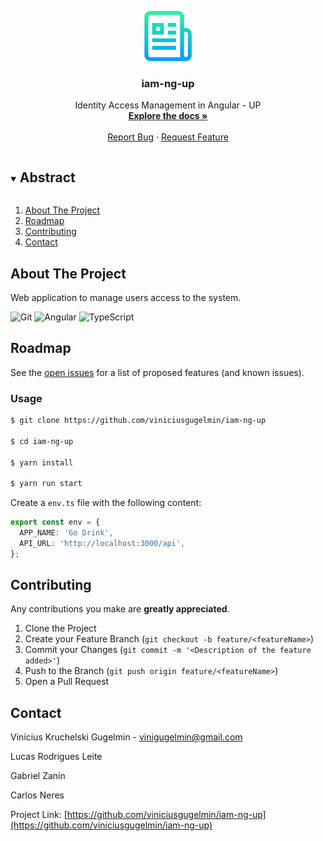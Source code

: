 <p align="center">
  <a href="https://github.com/viniciusgugelmin/iam-ng-up">
    <img src="info/readme.png" alt="readme-logo" width="80" height="80">
  </a>

  <h3 align="center">
    iam-ng-up
  </h3>
  <p align="center">
    Identity Access Management in Angular - UP
    <br />
    <a href="https://github.com/viniciusgugelmin/iam-ng-up"><strong>Explore the docs »</strong></a>
    <br />
    <br />
    <a href="https://github.com/viniciusgugelmin/iam-ng-up/issues">Report Bug</a>
    ·
    <a href="https://github.com/viniciusgugelmin/iam-ng-up/issues">Request Feature</a>
  </p>
</p>

<details open="open">
  <summary><h2 style="display: inline-block">Abstract</h2></summary>
  <ol>
    <li>
      <a href="#about-the-project">About The Project</a>
    </li>
    <li><a href="#roadmap">Roadmap</a></li>
    <li><a href="#contributing">Contributing</a></li>
    <li><a href="#contact">Contact</a></li>
  </ol>
</details>

## About The Project

Web application to manage users access to the system.

![Git](https://img.shields.io/badge/git-%23F05033.svg?style=for-the-badge&logo=git&logoColor=white)
![Angular](https://img.shields.io/badge/Angular-DD0031?style=for-the-badge&logo=angular&logoColor=white)
![TypeScript](https://img.shields.io/badge/TypeScript-007ACC?style=for-the-badge&logo=typescript&logoColor=white)

## Roadmap

See the [open issues](https://github.com/viniciusgugelmin/iam-ng-up/issues) for a list of proposed features (and known
issues).

### Usage

```bash
$ git clone https://github.com/viniciusgugelmin/iam-ng-up

$ cd iam-ng-up

$ yarn install

$ yarn run start
```

Create a `env.ts` file with the following content:

```ts
export const env = {
  APP_NAME: 'Go Drink',
  API_URL: 'http://localhost:3000/api',
};
```

## Contributing

Any contributions you make are **greatly appreciated**.

1. Clone the Project
2. Create your Feature Branch (`git checkout -b feature/<featureName>`)
3. Commit your Changes (`git commit -m '<Description of the feature added>'`)
4. Push to the Branch (`git push origin feature/<featureName>`)
5. Open a Pull Request

## Contact

Vinícius Kruchelski Gugelmin - vinigugelmin@gmail.com

Lucas Rodrigues Leite

Gabriel Zanin

Carlos Neres

Project Link: [https://github.com/viniciusgugelmin/iam-ng-up](https://github.com/viniciusgugelmin/iam-ng-up)
